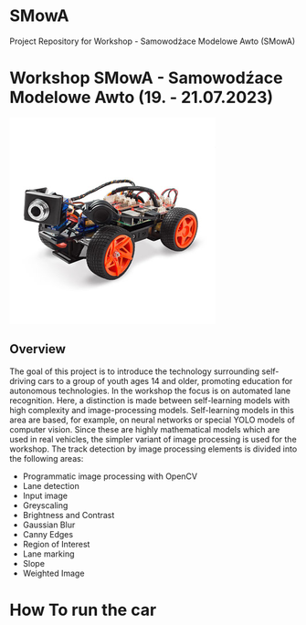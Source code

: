 # SMowA
Project Repository for Workshop - Samowodźace Modelowe Awto (SMowA)

# Workshop SMowA - Samowodźace Modelowe Awto (19. - 21.07.2023)
![SMowA Image](images/SMowA.png)

## Overview
The goal of this project is to introduce the technology surrounding self-driving cars to a group of youth ages 14 and older, promoting education for autonomous technologies. In the workshop the focus is on automated lane recognition. Here, a distinction is made between self-learning models with high complexity and image-processing models. Self-learning models in this area are based, for example, on neural networks or special YOLO models of computer vision. Since these are highly mathematical models which are used in real vehicles, the simpler variant of image processing is used for the workshop.
The track detection by image processing elements is divided into the following areas:

- Programmatic image processing with OpenCV
- Lane detection
- Input image
- Greyscaling
- Brightness and Contrast
- Gaussian Blur
- Canny Edges
- Region of Interest
- Lane marking
- Slope
- Weighted Image

# How To run the car

